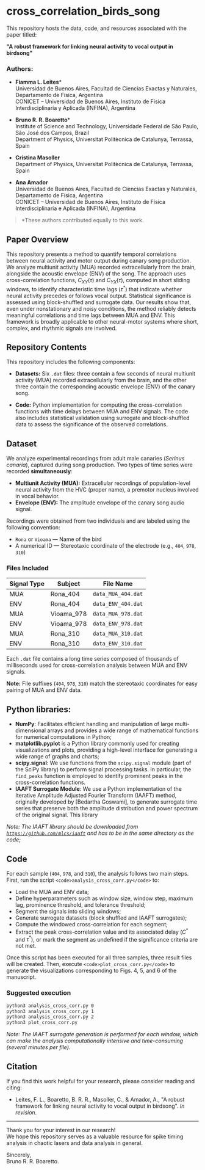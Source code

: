 # cross_correlation_birds_song

This repository hosts the data, code, and resources associated with the paper titled:

**"A robust framework for linking neural activity to vocal output in birdsong"**

### Authors:
- **Fiamma L. Leites***  
  Universidad de Buenos Aires, Facultad de Ciencias Exactas y Naturales, Departamento de Física, Argentina  
  CONICET – Universidad de Buenos Aires, Instituto de Física Interdisciplinaria y Aplicada (INFINA), Argentina  

- **Bruno R. R. Boaretto***  
  Institute of Science and Technology, Universidade Federal de São Paulo, São José dos Campos, Brazil  
  Department of Physics, Universitat Politècnica de Catalunya, Terrassa, Spain  

- **Cristina Masoller**  
  Department of Physics, Universitat Politècnica de Catalunya, Terrassa, Spain  

- **Ana Amador**  
  Universidad de Buenos Aires, Facultad de Ciencias Exactas y Naturales, Departamento de Física, Argentina  
  CONICET – Universidad de Buenos Aires, Instituto de Física Interdisciplinaria e Aplicada (INFINA), Argentina  

> *These authors contributed equally to this work.
<!-- a normal html comment //XXXXX INCLUDE THE INFORMATION OF THE PAPER HERE.... DOI EDICTOS PICKS BLA BLA BAL FOCUS ISSUE '  <code>DOI: 10.1063/5.0193967</code>

 -->
<!--Volume #:	34-->
<!--Issue #:	4-->
<!--Issue:	2024-04-30-->
 
## Paper Overview

This repository presents a method to quantify temporal correlations between neural activity and motor output during canary song production. We analyze multiunit activity (MUA) recorded extracellularly from the brain, alongside the acoustic envelope (ENV) of the song. The approach uses cross-correlation functions, $C_{XY}(\tau)$ and $C_{YX}(\tau)$, computed in short sliding windows, to identify characteristic time lags ($\tau^*$) that indicate whether neural activity precedes or follows vocal output. Statistical significance is assessed using block-shuffled and surrogate data. Our results show that, even under nonstationary and noisy conditions, the method reliably detects meaningful correlations and time lags between MUA and ENV. This framework is broadly applicable to other neural-motor systems where short, complex, and rhythmic signals are involved.

## Repository Contents

This repository includes the following components:

- **Datasets:** Six `.dat` files: three contain a few seconds of neural multiunit activity (MUA) recorded extracellularly from the brain, and the other three contain the corresponding acoustic envelope (ENV) of the canary song.

- **Code:** Python implementation for computing the cross-correlation functions with time delays between MUA and ENV signals. The code also includes statistical validation using surrogate and block-shuffled data to assess the significance of the observed correlations.
   
## Dataset

We analyze experimental recordings from adult male canaries (*Serinus canaria*), captured during song production. Two types of time series were recorded **simultaneously**:

- **Multiunit Activity (MUA):** Extracellular recordings of population-level neural activity from the HVC (proper name), a premotor nucleus involved in vocal behavior.
- **Envelope (ENV):** The amplitude envelope of the canary song audio signal.

Recordings were obtained from two individuals and are labeled using the following convention:

- `Rona` or `Vioama` — Name of the bird
- A numerical ID — Stereotaxic coordinate of the electrode (e.g., `404`, `978`, `310`)

### Files Included

| Signal Type | Subject | File Name              |
|-------------|---------|------------------------|
| MUA         | Rona\_404   | `data_MUA_404.dat`      |
| ENV         | Rona\_404   | `data_ENV_404.dat`      |
| MUA         | Vioama\_978 | `data_MUA_978.dat`      |
| ENV         | Vioama\_978 | `data_ENV_978.dat`      |
| MUA         | Rona\_310   | `data_MUA_310.dat`      |
| ENV         | Rona\_310   | `data_ENV_310.dat`      |

Each `.dat` file contains a long time series composed of thousands of milliseconds used for cross-correlation analysis between MUA and ENV signals.

**Note:** File suffixes (`404`, `978`, `310`) match the stereotaxic coordinates for easy pairing of MUA and ENV data.

## Python libraries:

- **NumPy**: Facilitates efficient handling and manipulation of large multi-dimensional arrays and provides a wide range of mathematical functions for numerical computations in Python;
- **matplotlib.pyplot** is a Python library commonly used for creating visualizations and plots, providing a high-level interface for generating a wide range of graphs and charts;
- **scipy.signal**: We use functions from the `scipy.signal` module (part of the SciPy library) to perform signal processing tasks. In particular, the `find_peaks` function is employed to identify prominent peaks in the cross-correlation functions.
- **IAAFT Surrogate Module**: We use a Python implementation of the Iterative Amplitude Adjusted Fourier Transform (IAAFT) method, originally developed by [Bedartha Goswami], to generate surrogate time series that preserve both the amplitude distribution and power spectrum of the original signal. This library
  
*Note: The IAAFT library should be downloaded from <code>https://github.com/mlcs/iaaft</code> and has to be in the same directory as the code;*

## Code

For each sample (`404`, `978`, and `310`), the analysis follows two main steps. First, run the script `<code>analysis_cross_corr.py</code>` to:

- Load the MUA and ENV data;
- Define hyperparameters such as window size, window step, maximum lag, prominence threshold, and tolerance threshold;
- Segment the signals into sliding windows;
- Generate surrogate datasets (block shuffled and IAAFT surrogates);
- Compute the windowed cross-correlation for each segment;
- Extract the peak cross-correlation value and its associated delay ($C^*$ and $τ^*$), or mark the segment as undefined if the significance criteria are not met.

Once this script has been executed for all three samples, three result files will be created. Then, execute `<code>plot_cross_corr.py</code>` to generate the visualizations corresponding to Figs. 4, 5, and 6 of the manuscript.

### Suggested execution

```bash
python3 analysis_cross_corr.py 0
python3 analysis_cross_corr.py 1
python3 analysis_cross_corr.py 2
python3 plot_cross_corr.py
```
*Note: The IAAFT surrogate generation is performed for each window, which can make the analysis computationally intensive and time-consuming (several minutes per file).*

## Citation

If you find this work helpful for your research, please consider reading and citing:

- Leites, F. L., Boaretto, B. R. R., Masoller, C., & Amador, A., "A robust framework for linking neural activity to vocal output in birdsong". *In revision*.



--------------------------------------------------------------------------------------

Thank you for your interest in our research! </br>
We hope this repository serves as a valuable resource for spike timing analysis in chaotic lasers and data analysis in general.</br>

Sincerely,</br>
Bruno R. R. Boaretto.


